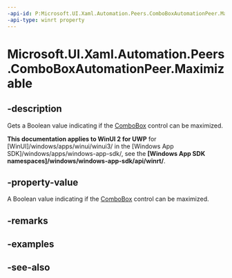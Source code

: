 ```yaml
---
-api-id: P:Microsoft.UI.Xaml.Automation.Peers.ComboBoxAutomationPeer.Maximizable
-api-type: winrt property
---
```


<!-- Property syntax
public bool Maximizable { get; }
-->

# Microsoft.UI.Xaml.Automation.Peers.ComboBoxAutomationPeer.Maximizable

## -description
Gets a Boolean value indicating if the [ComboBox](../microsoft.ui.xaml.controls/combobox.md) control can be maximized.

**This documentation applies to WinUI 2 for UWP** for [WinUI]/windows/apps/winui/winui3/ in the [Windows App SDK]/windows/apps/windows-app-sdk/, see the **[Windows App SDK namespaces]/windows/windows-app-sdk/api/winrt/**.

## -property-value
A Boolean value indicating if the [ComboBox](../microsoft.ui.xaml.controls/combobox.md) control can be maximized.

## -remarks

## -examples

## -see-also

